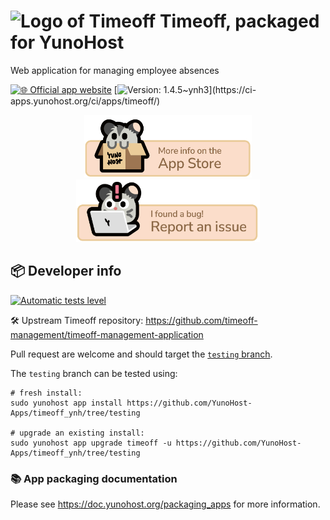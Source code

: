 <!--
N.B.: This README was automatically generated by <https://github.com/YunoHost/apps_tools/blob/main/readme_generator>
It shall NOT be edited by hand.
-->

<h1>
  <img src="https://raw.githubusercontent.com/YunoHost/apps/main/logos/timeoff.png" width="32px" alt="Logo of Timeoff">
  Timeoff, packaged for YunoHost
</h1>

Web application for managing employee absences

[![🌐 Official app website](https://img.shields.io/badge/Official_app_website-darkgreen?style=for-the-badge)](https://timeoff.management/)
[![Version: 1.4.5~ynh3](https://img.shields.io/badge/Version-1.4.5~ynh3-rgba(0,150,0,1)?style=for-the-badge)](https://ci-apps.yunohost.org/ci/apps/timeoff/)

<div align="center">
<a href="https://apps.yunohost.org/app/timeoff"><img height="100px" src="https://github.com/YunoHost/yunohost-artwork/raw/refs/heads/main/badges/neopossum-badges/badge_more_info_on_the_appstore.svg"/></a>
<a href="https://github.com/YunoHost-Apps/timeoff_ynh/issues"><img height="100px" src="https://github.com/YunoHost/yunohost-artwork/raw/refs/heads/main/badges/neopossum-badges/badge_report_an_issue.svg"/></a>
</div>

## 📦 Developer info

[![Automatic tests level](https://apps.yunohost.org/badge/cilevel/timeoff)](https://ci-apps.yunohost.org/ci/apps/timeoff/)

🛠️ Upstream Timeoff repository: <https://github.com/timeoff-management/timeoff-management-application>

Pull request are welcome and should target the [`testing` branch](https://github.com/YunoHost-Apps/timeoff_ynh/tree/testing).

The `testing` branch can be tested using:
```
# fresh install:
sudo yunohost app install https://github.com/YunoHost-Apps/timeoff_ynh/tree/testing

# upgrade an existing install:
sudo yunohost app upgrade timeoff -u https://github.com/YunoHost-Apps/timeoff_ynh/tree/testing
```

### 📚 App packaging documentation

Please see <https://doc.yunohost.org/packaging_apps> for more information.